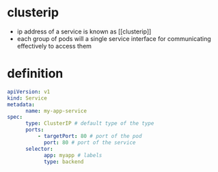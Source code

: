# clusterip
- ip address of a service is known as [[clusterip]] 
- each group of pods will a single service interface for communicating effectively to access them

# definition
```yaml
apiVersion: v1
kind: Service
metadata:
      name: my-app-service
spec:
      type: ClusterIP # default type of the type
      ports:
          - targetPort: 80 # port of the pod
            port: 80 # port of the service
      selector:
            app: myapp # labels
            type: backend
```